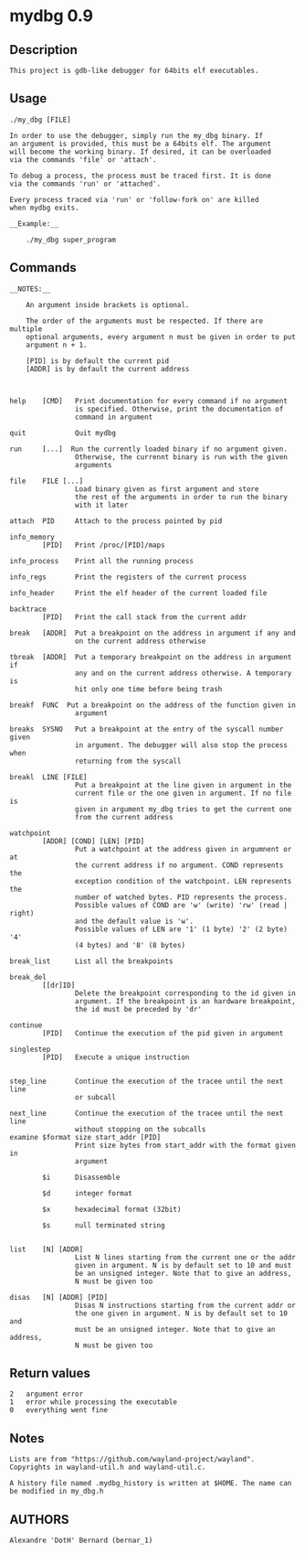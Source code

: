 mydbg 0.9
=========

Description
-----------

    This project is gdb-like debugger for 64bits elf executables.

Usage
-----

    ./my_dbg [FILE]

    In order to use the debugger, simply run the my_dbg binary. If
    an argument is provided, this must be a 64bits elf. The argument
    will become the working binary. If desired, it can be overloaded
    via the commands 'file' or 'attach'.

    To debug a process, the process must be traced first. It is done
    via the commands 'run' or 'attached'.

    Every process traced via 'run' or 'follow-fork on' are killed
    when mydbg exits.

    __Example:__

        ./my_dbg super_program


Commands
--------

    __NOTES:__

        An argument inside brackets is optional.

        The order of the arguments must be respected. If there are multiple
        optional arguments, every argument n must be given in order to put
        argument n + 1.

        [PID] is by default the current pid
        [ADDR] is by default the current address



    help    [CMD]   Print documentation for every command if no argument
                    is specified. Otherwise, print the documentation of
                    command in argument

    quit            Quit mydbg

    run     [...]  Run the currently loaded binary if no argument given.
                    Otherwise, the currennt binary is run with the given
                    arguments

    file    FILE [...]
                    Load binary given as first argument and store
                    the rest of the arguments in order to run the binary
                    with it later

    attach  PID     Attach to the process pointed by pid

    info_memory
            [PID]   Print /proc/[PID]/maps

    info_process    Print all the running process

    info_regs       Print the registers of the current process

    info_header     Print the elf header of the current loaded file

    backtrace
            [PID]   Print the call stack from the current addr

    break   [ADDR]  Put a breakpoint on the address in argument if any and
                    on the current address otherwise

    tbreak  [ADDR]  Put a temporary breakpoint on the address in argument if
                    any and on the current address otherwise. A temporary is
                    hit only one time before being trash

    breakf  FUNC  Put a breakpoint on the address of the function given in
                    argument

    breaks  SYSNO   Put a breakpoint at the entry of the syscall number given
                    in argument. The debugger will also stop the process when
                    returning from the syscall

    breakl  LINE [FILE]
                    Put a breakpoint at the line given in argument in the
                    current file or the one given in argument. If no file is
                    given in argument my_dbg tries to get the current one
                    from the current address

    watchpoint
            [ADDR] [COND] [LEN] [PID]
                    Put a watchpoint at the address given in argumnent or at
                    the current address if no argument. COND represents the
                    exception condition of the watchpoint. LEN represents the
                    number of watched bytes. PID represents the process.
                    Possible values of COND are 'w' (write) 'rw' (read | right)
                    and the default value is 'w'.
                    Possible values of LEN are '1' (1 byte) '2' (2 byte) '4'
                    (4 bytes) and '8' (8 bytes)

    break_list      List all the breakpoints

    break_del
            [[dr]ID]
                    Delete the breakpoint corresponding to the id given in
                    argument. If the breakpoint is an hardware breakpoint,
                    the id must be preceded by 'dr'

    continue
            [PID]   Continue the execution of the pid given in argument

    singlestep
            [PID]   Execute a unique instruction


    step_line       Continue the execution of the tracee until the next line
                    or subcall

    next_line       Continue the execution of the tracee until the next line
                    without stopping on the subcalls
    examine $format size start_addr [PID]
                    Print size bytes from start_addr with the format given in
                    argument

            $i      Disassemble

            $d      integer format

            $x      hexadecimal format (32bit)

            $s      null terminated string


    list    [N] [ADDR]
                    List N lines starting from the current one or the addr
                    given in argument. N is by default set to 10 and must
                    be an unsigned integer. Note that to give an address,
                    N must be given too

    disas   [N] [ADDR] [PID]
                    Disas N instructions starting from the current addr or
                    the one given in argument. N is by default set to 10 and
                    must be an unsigned integer. Note that to give an address,
                    N must be given too

Return values
-------------

    2   argument error
    1   error while processing the executable
    0   everything went fine

Notes
-----

    Lists are from "https://github.com/wayland-project/wayland".
    Copyrights in wayland-util.h and wayland-util.c.

    A history file named .mydbg_history is written at $HOME. The name can
    be modified in my_dbg.h

AUTHORS
-------

    Alexandre 'DotH' Bernard (bernar_1)
